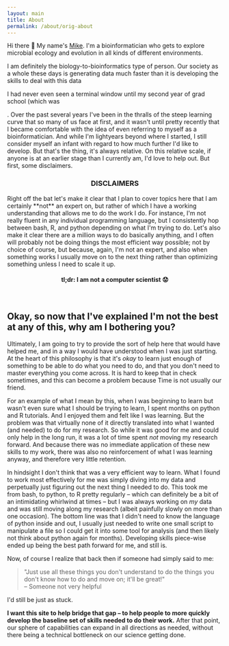 ```yaml
---
layout: main
title: About
permalink: /about/orig-about
---
```


Hi there 🙂 My name's [Mike](https://twitter.com/AstrobioMike). I'm a bioinformatician who gets to explore microbial ecology and evolution in all kinds of different environments. 

I am definitely the biology-to-bioinformatics type of person. Our society as a whole these days is generating data much faster than it is developing the skills to deal with this data


I had never even seen a terminal window until my second year of grad school (which was 

. Over the past several years I've been in the thralls of the steep learning curve that so many of us face at first, and it wasn't until pretty recently that I became comfortable with the idea of even referring to myself as a bioinformatician. And while I'm lightyears beyond where I started, I still consider myself an infant with regard to how much further I'd like to develop. But that's the thing, it's always relative. On this relative scale, if anyone is at an earlier stage than I currently am, I'd love to help out. But first, some disclaimers.
<br>

<center><h3>DISCLAIMERS</h3></center>
Right off the bat let's make it clear that I plan to cover topics here that I am certainly **not** an expert on, but rather of which I have a working understanding that allows me to do the work I do. For instance, I'm not really fluent in any individual programming language, but I consistently hop between bash, R, and python depending on what I'm trying to do. Let's also make it clear there are a million ways to do basically anything, and I often will probably not be doing things the most efficient way possible; not by choice of course, but because, again, I'm not an expert, and also when something works I usually move on to the next thing rather than optimizing something unless I need to scale it up.  
<br>

<center><h4>tl;dr: I am not a computer scientist 😟 </h4></center>
<br>

## Okay, so now that I've explained I'm not the best at any of this, why am I bothering you?
Ultimately, I am going to try to provide the sort of help here that would have helped me, and in a way I would have understood when I was just starting. At the heart of this philosophy is that it's *okay* to learn just enough of something to be able to do what you need to do, and that you don't need to master everything you come across. It is hard to keep that in check sometimes, and this can become a problem because Time is not usually our friend.  

For an example of what I mean by this, when I was beginning to learn but wasn't even sure what I should be trying to learn, I spent months on python and R tutorials. And I enjoyed them and felt like I was learning. But the problem was that virtually none of it directly translated into what I wanted (and needed) to do for my research. So while it was good for me and could only help in the long run, it was a lot of time spent *not* moving my research forward. And because there was no immediate application of these new skills to my work, there was also no reinforcement of what I was learning anyway, and therefore very little retention. 

In hindsight I don't think that was a very efficient way to learn. What I found to work most effectively for me was simply diving into my data and perpetually just figuring out the next thing I needed to do. This took me from bash, to python, to R pretty regularly – which can definitely be a bit of an intimidating whirlwind at times – but I was always working on *my* data and was still moving along my research (albeit painfully slowly on more than one occasion). The bottom line was that I didn't need to know the language of python inside and out, I usually just needed to write one small script to manipulate a file so I could get it into some tool for analysis (and then likely not think about python again for months). Developing skills piece-wise ended up being the best path forward for me, and still is.  

Now, of course I realize that back then if someone had simply said to me: 
<blockquote>"Just use all these things you don't understand to do the things you don't know how to do and move on; it'll be great!" 
<div class="blockquote-author"> – Someone not very helpful</div>
</blockquote>


I'd still be just as stuck.

**I want this site to help bridge that gap – to help people to more quickly develop the baseline set of skills needed to do their work.** After that point, our sphere of capabilities can expand in all directions as needed, without there being a technical bottleneck on our science getting done.
